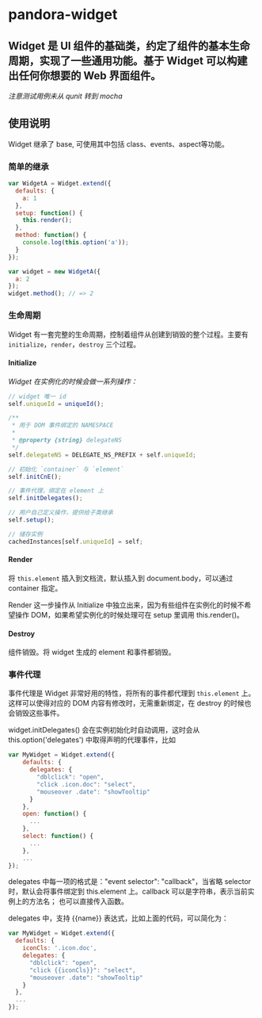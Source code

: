 # pandora-widget

Widget 是 UI 组件的基础类，约定了组件的基本生命周期，实现了一些通用功能。基于 Widget 可以构建出任何你想要的 Web 界面组件。
---


*注意测试用例未从 qunit 转到 mocha*


## 使用说明

Widget 继承了 base, 可使用其中包括 class、events、aspect等功能。


### 简单的继承

```js
var WidgetA = Widget.extend({
  defaults: {
    a: 1
  },
  setup: function() {
    this.render();
  },
  method: function() {
    console.log(this.option('a'));
  }
});

var widget = new WidgetA({
  a: 2
});
widget.method(); // => 2

```

### 生命周期

Widget 有一套完整的生命周期，控制着组件从创建到销毁的整个过程。主要有 `initialize`，`render`，`destroy` 三个过程。

#### Initialize

*Widget 在实例化的时候会做一系列操作：*

```js
// widget 唯一 id
self.uniqueId = uniqueId(); 

/**
 * 用于 DOM 事件绑定的 NAMESPACE
 *
 * @property {string} delegateNS
 */
self.delegateNS = DELEGATE_NS_PREFIX + self.uniqueId;

// 初始化 `container` 与 `element`
self.initCnE();

// 事件代理，绑定在 element 上
self.initDelegates();

// 用户自己定义操作，提供给子类继承
self.setup();

// 储存实例
cachedInstances[self.uniqueId] = self;
```

#### Render

将 `this.element` 插入到文档流，默认插入到 document.body，可以通过 container 指定。

Render 这一步操作从 Initialize 中独立出来，因为有些组件在实例化的时候不希望操作 DOM，如果希望实例化的时候处理可在 setup 里调用 this.render()。

#### Destroy

组件销毁。将 widget 生成的 element 和事件都销毁。

### 事件代理

事件代理是 Widget 非常好用的特性，将所有的事件都代理到 `this.element` 上。这样可以使得对应的 DOM 内容有修改时，无需重新绑定，在 destroy 的时候也会销毁这些事件。

widget.initDelegates() 会在实例初始化时自动调用，这时会从 this.option('delegates') 中取得声明的代理事件，比如

```js
var MyWidget = Widget.extend({
    defaults: {
      delegates: {
        "dblclick": "open",
        "click .icon.doc": "select",
        "mouseover .date": "showTooltip"
      }
    },
    open: function() {
      ...
    },
    select: function() {
      ...
    },
    ...
});
```

delegates 中每一项的格式是："event selector": "callback"，当省略 selector 时，默认会将事件绑定到 this.element 上。callback 可以是字符串，表示当前实例上的方法名； 也可以直接传入函数。

delegates 中，支持 {{name}} 表达式，比如上面的代码，可以简化为：

```js
var MyWidget = Widget.extend({
  defaults: {
    iconCls: '.icon.doc',
    delegates: {
      "dblclick": "open",
      "click {{iconCls}}": "select",
      "mouseover .date": "showTooltip"
    }
  },
  ...
});
```
